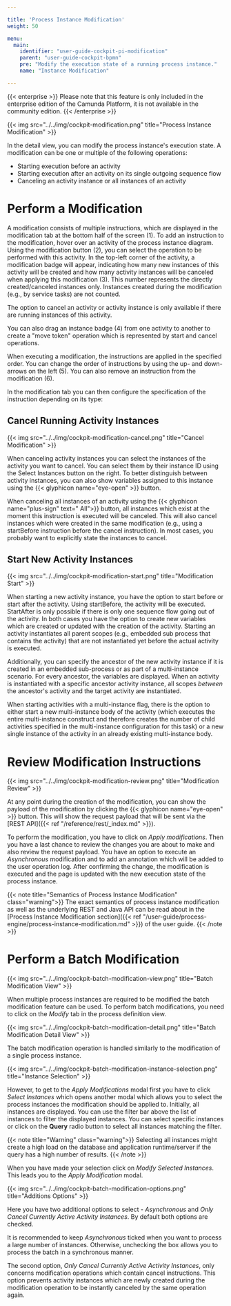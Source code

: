 ```yaml
---

title: 'Process Instance Modification'
weight: 50

menu:
  main:
    identifier: "user-guide-cockpit-pi-modification"
    parent: "user-guide-cockpit-bpmn"
    pre: "Modify the execution state of a running process instance."
    name: "Instance Modification"

---
```



{{< enterprise >}}
Please note that this feature is only included in the enterprise edition of the Camunda Platform, it is not available in the community edition.
{{< /enterprise >}}

{{< img src="../../img/cockpit-modification.png" title="Process Instance Modification" >}}

In the detail view, you can modify the process instance's execution state. A modification can be one or multiple of the following operations:

* Starting execution before an activity
* Starting execution after an activity on its single outgoing sequence flow
* Canceling an activity instance or all instances of an activity


# Perform a Modification

A modification consists of multiple instructions, which are displayed in the modification tab at the bottom half of the screen (1). To add an instruction to the modification, hover over an activity of the process instance diagram. Using the modification button (2), you can select the operation to be performed with this activity. In the top-left corner of the activity, a modification badge will appear, indicating how many new instances of this activity will be created and how many activity instances will be canceled when applying this modification (3). This number represents the directly created/canceled instances only. Instances created during the modification (e.g., by service tasks) are not counted.

The option to cancel an activity or activity instance is only available if there are running instances of this activity.

You can also drag an instance badge (4) from one activity to another to create a "move token" operation which is represented by start and cancel operations.

When executing a modification, the instructions are applied in the specified order. You can change the order of instructions by using the up- and down-arrows on the left (5). You can also remove an instruction from the modification (6).

In the modification tab you can then configure the specification of the instruction depending on its type:


## Cancel Running Activity Instances

{{< img src="../../img/cockpit-modification-cancel.png" title="Cancel Modification" >}}

When canceling activity instances you can select the instances of the activity you want to cancel. You can select them by their instance ID using the Select Instances button on the right. To better distinguish between activity instances, you can also show variables assigned to this instance using the {{< glyphicon name="eye-open" >}} button.

When canceling all instances of an activity using the {{< glyphicon name="plus-sign" text=" All">}} button, all instances which exist at the moment this instruction is executed will be canceled. This will also cancel instances which were created in the same modification (e.g., using a startBefore instruction before the cancel instruction). In most cases, you probably want to explicitly state the instances to cancel.


## Start New Activity Instances

{{< img src="../../img/cockpit-modification-start.png" title="Modification Start" >}}

When starting a new activity instance, you have the option to start before or start after the activity. Using startBefore, the activity will be executed. StartAfter is only possible if there is only one sequence flow going out of the activity. In both cases you have the option to create new variables which are created or updated with the creation of the activity. Starting an activity instantiates all parent scopes (e.g., embedded sub process that contains the activity) that are not instantiated yet before the actual activity is executed.

Additionally, you can specify the ancestor of the new activity instance if it is created in an embedded sub-process or as part of a multi-instance scenario. For every ancestor, the variables are displayed. When an activity is instantiated with a specific ancestor activity instance, all scopes <i>between</i> the ancestor's activity and the target activity are instantiated.

When starting activities with a multi-instance flag, there is the option to either start a new multi-instance body of the activity (which executes the entire multi-instance construct and therefore creates the number of child activities specified in the multi-instance configuration for this task) or a new single instance of the activity in an already existing multi-instance body.


# Review Modification Instructions

{{< img src="../../img/cockpit-modification-review.png" title="Modification Review" >}}

At any point during the creation of the modification, you can show the payload of the modification by clicking the {{< glyphicon name="eye-open" >}} button. This will show the request payload that will be sent via the [REST API]({{< ref "/reference/rest/_index.md" >}}).

To perform the modification, you have to click on *Apply modifications*. Then you have a last chance to review the changes you are about to make and also review the request payload. You have an option to execute an *Asynchronous* modification and to add an annotation which will be added to the user operation log. After confirming the change, the modification is executed and the page is updated with the new execution state of the process instance.

{{< note title="Semantics of Process Instance Modification" class="warning">}}
  The exact semantics of process instance modification as well as the underlying REST and Java API can be read about in the [Process Instance Modification section]({{< ref "/user-guide/process-engine/process-instance-modification.md" >}}) of the user guide.
{{< /note >}}

# Perform a Batch Modification

{{< img src="../../img/cockpit-batch-modification-view.png" title="Batch Modification View" >}}


When multiple process instances are required to be modified the batch modification feature can be used. To perform batch modifications, you need to click on the *Modify* tab in the process definition view.

{{< img src="../../img/cockpit-batch-modification-detail.png" title="Batch Modification Detail View" >}}


The batch modification operation is handled similarly to the modification of a single process instance.

{{< img src="../../img/cockpit-batch-modification-instance-selection.png" title="Instance Selection" >}}

However, to get to the *Apply Modifications* modal first you have to click *Select Instances* which opens another modal which allows you to select the process instances the modification should be applied to.
Initially, all instances are displayed. You can use the filter bar above the list of instances to filter the displayed instances.
You can select specific instances or click on the **Query** radio button to select all instances matching the filter.

{{< note title="Warning" class="warning">}}
Selecting all instances might create a high load on the database and application runtime/server if the query has a high number of results.
{{< /note >}}

When you have made your selection click on *Modify Selected Instances*. This leads you to the *Apply Modification* modal.


{{< img src="../../img/cockpit-batch-modification-options.png" title="Additions Options" >}}


Here you have two additional options to select - *Asynchronous* and *Only Cancel Currently Active Activity Instances*. By default both options are checked.

It is recommended to keep *Asynchronous* ticked when you want to process a large number of instances. Otherwise, unchecking the box allows you to process the batch in a synchronous manner.

The second option, *Only Cancel Currently Active Activity Instances*, only concerns modification operations which contain cancel instructions. This option prevents activity instances which are newly created during the modification operation to be instantly canceled by the same operation again.